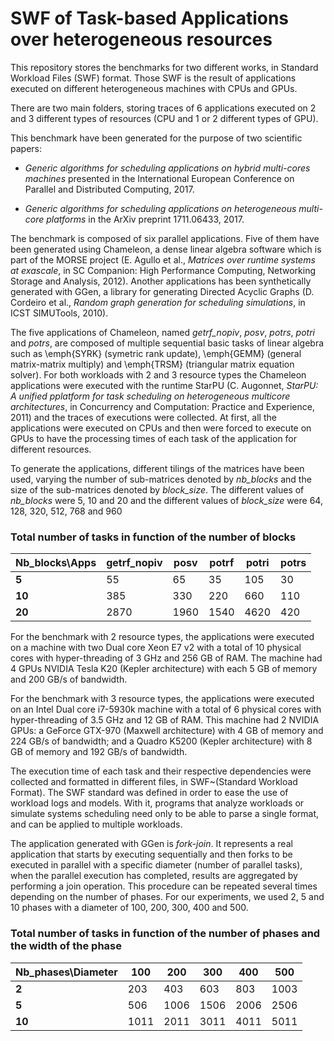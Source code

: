 # SWF of Task-based Applications over heterogeneous resources
This repository stores the benchmarks for two different works, in Standard Workload Files (SWF) format. Those SWF is the result of applications executed on different heterogeneous machines with CPUs and GPUs. 

There are two main folders, storing traces of 6 applications executed on 2 and 3 different types of resources (CPU and 1 or 2 different types of GPU).

This benchmark have been generated for the purpose of two scientific papers: 

- *Generic algorithms for scheduling applications on hybrid multi-cores machines* presented in the International European Conference on Parallel and Distributed Computing, 2017.

- *Generic algorithms for scheduling applications on heterogeneous multi-core platforms* in the ArXiv preprint 1711.06433, 2017.


The benchmark is composed of six parallel applications. Five of them have been generated using Chameleon, a dense linear algebra software which is part of the MORSE project (E. Agullo et al., *Matrices over runtime systems at exascale*, in SC Companion: High Performance Computing, Networking Storage and Analysis, 2012). Another applications has been synthetically generated with GGen, a library for generating Directed Acyclic Graphs (D. Cordeiro et al., *Random graph generation for scheduling simulations*, in ICST SIMUTools, 2010).

The five applications of Chameleon, named *getrf\_nopiv*, *posv*, *potrs*, *potri* and *potrs*, are composed of multiple sequential basic tasks of linear algebra such as \emph{SYRK} (symetric rank update), \emph{GEMM} (general matrix-matrix multiply) and \emph{TRSM} (triangular matrix equation solver). For both workloads with 2 and 3 resource types the Chameleon applications were executed with the runtime StarPU (C. Augonnet, *StarPU: A unified pplatform for task scheduling on heterogeneous multicore architectures*, in Concurrency and Computation: Practice and Experience, 2011) and the traces of executions were collected. At first, all the applications were executed on CPUs and then were forced to execute on GPUs to have the processing times of each task of the application for different resources.
    
To generate the applications, different tilings of the matrices have been used, varying the number of sub-matrices denoted by *nb\_blocks* and the size of the sub-matrices denoted by *block\_size*. The different values of *nb\_blocks* were 5, 10 and 20 and the different values of *block\_size* were 64, 128, 320, 512, 768 and 960

### Total number of tasks in function of the number of blocks

|**Nb\_blocks\Apps** | **getrf_nopiv** | **posv** | **potrf** | **potri** | **potrs** |
|---------| --- | ----- | -----| ----- | ----- |
|**5** | 55 | 65 | 35 | 105 | 30 |
|**10** | 385 | 330 | 220 | 660 | 110 |
|**20** | 2870 | 1960 | 1540 | 4620 | 420 |

For the benchmark with 2 resource types, the applications were executed on a machine with two Dual core Xeon E7 v2 with a total of 10 physical cores with hyper-threading of 3 GHz and 256 GB of RAM. The machine had 4 GPUs NVIDIA Tesla K20 (Kepler architecture) with each 5 GB of memory and 200 GB/s of bandwidth.

For the benchmark with 3 resource types, the applications were executed on an Intel  Dual core i7-5930k machine with a total of 6 physical cores with hyper-threading of 3.5 GHz and 12 GB of RAM. This machine had 2 NVIDIA GPUs: a GeForce GTX-970 (Maxwell architecture) with 4 GB of memory and 224 GB/s of bandwidth; and a Quadro K5200 (Kepler architecture) with 8 GB of memory and 192 GB/s of bandwidth.

The execution time of each task and their respective dependencies were collected and formatted in different files, in SWF~(Standard Workload Format).
The SWF standard was defined in order to ease the use of workload logs and models. With it, programs that analyze workloads or simulate systems scheduling need only to be able to parse a single format, and can be applied to multiple workloads. 

The application generated with GGen is *fork-join*. It represents a real application that starts by executing sequentially and then forks to be executed in parallel with a specific diameter (number of parallel tasks), when the parallel execution has completed, results are aggregated by performing a join operation. This procedure can be repeated several times depending on the number of phases. For our experiments, we used 2, 5 and 10 phases with a diameter of 100, 200, 300, 400 and 500.


### Total number of tasks in function of the number of phases and the width of the phase

|**Nb\_phases\Diameter** | **100** | **200**| **300** | **400** | **500**| 
|--- | --- | --- | --- | --- | --- |    
|**2** | 203 | 403 | 603 | 803 | 1003 |
|**5** | 506 | 1006 | 1506 | 2006 | 2506 |
|**10** | 1011 | 2011 | 3011 | 4011 | 5011 |


